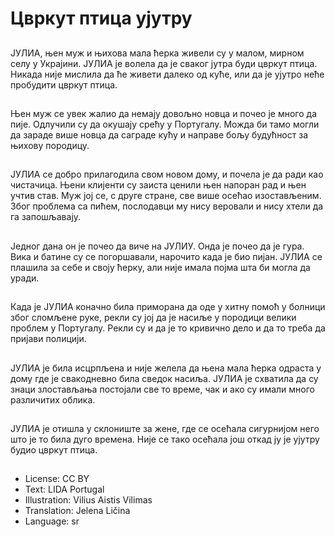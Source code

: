 # Цвркут птица ујутру

##
ЈУЛИА, њен муж и њихова мала ћерка живели су у малом, мирном селу у Украјини. ЈУЛИА је волела да је сваког јутра буди цвркут птица. Никада није мислила да ће живети далеко од куће, или да је ујутро неће пробудити цвркут птица.

##
Њен муж се увек жалио да немају довољно новца и почео је много да пије. Одлучили су да окушају срећу у Португалу. Можда би тамо могли да зараде више новца да саграде кућу и направе бољу будућност за њихову породицу.

##
ЈУЛИА се добро прилагодила свом новом дому, и почела је да ради као чистачица. Њени клијенти су заиста ценили њен напоран рад и њен учтив став. Муж јој се, с друге стране, све више осећао изостављеним. Због проблема са пићем, послодавци му нису веровали и нису хтели да га запошљавају.

##
Једног дана он је почео да виче на ЈУЛИУ. Онда је почео да је гура. Вика и батине су се погоршавали, нарочито када је био пијан. ЈУЛИА се плашила за себе и своју ћерку, али није имала појма шта би могла да уради.

##
Када је ЈУЛИА коначно била приморана да оде у хитну помоћ у болници због сломљене руке, рекли су јој да је насиље у породици велики проблем у Португалу. Рекли су и да је то кривично дело и да то треба да пријави полицији.

##
ЈУЛИА је била исцрпљена и није желела да њена мала ћерка одраста у дому где је свакодневно била сведок насиља. ЈУЛИА је схватила да су знаци злостављања постојали све то време, чак и ако су имали много различитих облика.

##
ЈУЛИА је отишла у склониште за жене, где се осећала сигурнијом него што је то била дуго времена. Није се тако осећала још откад ју је ујутру будио цвркут птица.

##
* License: CC BY
* Text: LIDA Portugal
* Illustration: Vilius Aistis Vilimas
* Translation: Jelena Ličina
* Language: sr
